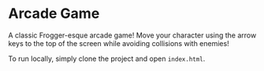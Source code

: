 # Arcade Game

A classic Frogger-esque arcade game! Move your character using the arrow keys to the top of the screen while avoiding collisions with enemies!

To run locally, simply clone the project and open `index.html`.
